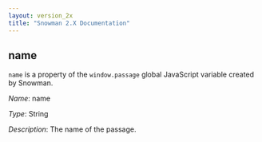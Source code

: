 ```yaml
---
layout: version_2x
title: "Snowman 2.X Documentation"
---
```


## name

`name` is a property of the `window.passage` global JavaScript variable created by Snowman.

*Name*: name

*Type*: String

*Description*: The name of the passage.
